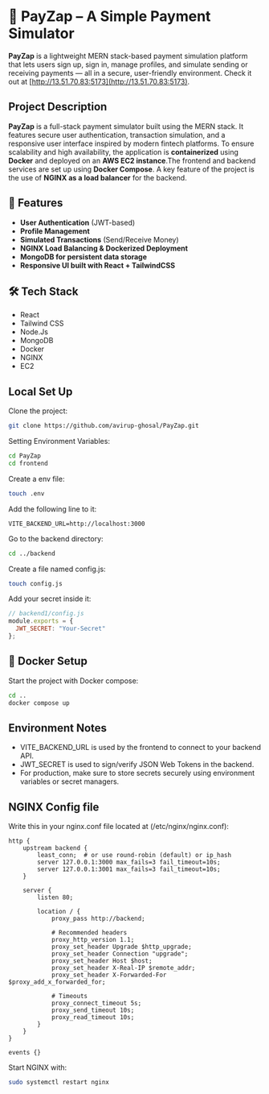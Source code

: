 # 💸 PayZap – A Simple Payment Simulator

**PayZap** is a lightweight MERN stack-based payment simulation platform that lets users sign up, sign in, manage profiles, and simulate sending or receiving payments — all in a secure, user-friendly environment.
Check it out at [http://13.51.70.83:5173](http://13.51.70.83:5173).
## Project Description
**PayZap** is a full-stack payment simulator built using the MERN stack. It features secure user authentication, transaction simulation, and a responsive user interface inspired by modern fintech platforms. 
To ensure scalability and high availability, the application is **containerized** using **Docker** and deployed on an **AWS EC2 instance**.The frontend and backend services are set up using **Docker Compose**.
A key feature of the project is the use of **NGINX as a load balancer** for the backend.

## 🚀 Features
- **User Authentication** (JWT-based)
- **Profile Management**
- **Simulated Transactions** (Send/Receive Money)
- **NGINX Load Balancing & Dockerized Deployment**
- **MongoDB for persistent data storage**
- **Responsive UI built with React + TailwindCSS**

## 🛠️ Tech Stack
- React
- Tailwind CSS
- Node.Js
- MongoDB
- Docker
- NGINX
- EC2
## Local Set Up
Clone the project:
```bash
git clone https://github.com/avirup-ghosal/PayZap.git
```
Setting Environment Variables:
```bash
cd PayZap
cd frontend
```
Create a env file:
```bash
touch .env
```
Add the following line to it:
```env
VITE_BACKEND_URL=http://localhost:3000
```
Go to the backend directory:
```bash
cd ../backend
```
Create a file named config.js:
```bash
touch config.js
```
Add your secret inside it:
```js
// backend1/config.js
module.exports = {
  JWT_SECRET: "Your-Secret"
};
```
## 🐳 Docker Setup
Start the project with Docker compose:
```bash
cd ..
docker compose up
```
## Environment Notes
- VITE_BACKEND_URL is used by the frontend to connect to your backend API.
- JWT_SECRET is used to sign/verify JSON Web Tokens in the backend.
- For production, make sure to store secrets securely using environment variables or secret managers.

## NGINX Config file
Write this in your nginx.conf file located at (/etc/nginx/nginx.conf):

```text
http {
    upstream backend {
        least_conn;  # or use round-robin (default) or ip_hash
        server 127.0.0.1:3000 max_fails=3 fail_timeout=10s;
        server 127.0.0.1:3001 max_fails=3 fail_timeout=10s;
    }

    server {
        listen 80;

        location / {
            proxy_pass http://backend;

            # Recommended headers
            proxy_http_version 1.1;
            proxy_set_header Upgrade $http_upgrade;
            proxy_set_header Connection "upgrade";
            proxy_set_header Host $host;
            proxy_set_header X-Real-IP $remote_addr;
            proxy_set_header X-Forwarded-For $proxy_add_x_forwarded_for;

            # Timeouts
            proxy_connect_timeout 5s;
            proxy_send_timeout 10s;
            proxy_read_timeout 10s;
        }
    }
}

events {}
```
Start NGINX with:
```bash
sudo systemctl restart nginx
```
